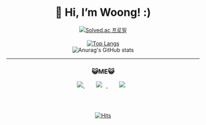<div align=center><h1>👋 Hi, I’m Woong! :) </h1></div>

<div align=center>

[![Solved.ac 프로필](http://mazassumnida.wtf/api/v2/generate_badge?boj=hwdev)](https://solved.ac/hwdev) <br/><br/>
[![Top Langs](https://github-readme-stats.vercel.app/api/top-langs/?username=hwinkr&layout=compact&)](https://github.com/anuraghazra/github-readme-stats) <br/>
![Anurag's GitHub stats](https://github-readme-stats.vercel.app/api?username=hwinkr&show_icons=true&) <br/>



<hr>

### 😺ME😺 <br/>
<a href="https://www.instagram.com/morechw/">
    <img src="https://img.shields.io/badge/Instagram-E1306C?style=flat-square&logo=Instagram&logoColor=white"/>
</a>

<a href="https://github.com/hwinkr">
    <img 
        src="http://img.shields.io/badge/-GitHub-171515?style=flat&logo=github&link=https://github.com/hwinkr"
        style="height : auto; margin-left : 30px; margin-right : 10px;"/>
</a>
  
<a href="https://hwdev.tistory.com">
    <img 
        src="http://img.shields.io/badge/-Tistory-171515?style=flat&logo=Tistory&link=https://github.com/hwinkr"
        style="height : auto; margin-left : 30px; margin-right : 10px;"/>
</a>

<br/><br/>

[![Hits](https://hits.seeyoufarm.com/api/count/incr/badge.svg?url=https%3A%2F%2Fgithub.com%2Fhwinkr&count_bg=%23DB59A8&title_bg=%23555555&icon=cloudsmith.svg&icon_color=%23E7E7E7&title=hits&edge_flat=false)](https://hits.seeyoufarm.com)
</div>



